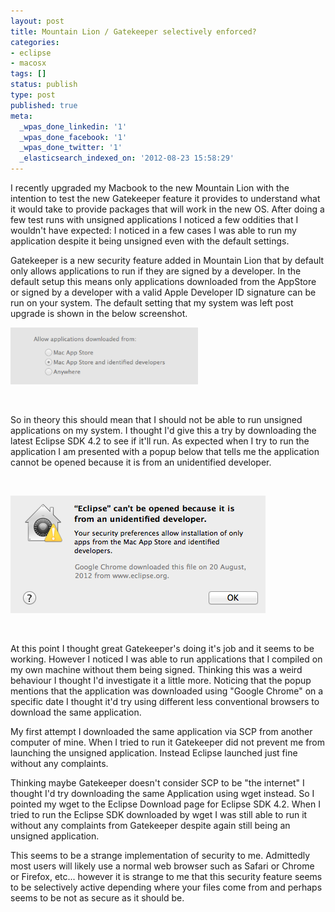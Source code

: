 ```yaml
---
layout: post
title: Mountain Lion / Gatekeeper selectively enforced?
categories:
- eclipse
- macosx
tags: []
status: publish
type: post
published: true
meta:
  _wpas_done_linkedin: '1'
  _wpas_done_facebook: '1'
  _wpas_done_twitter: '1'
  _elasticsearch_indexed_on: '2012-08-23 15:58:29'
---
```

I recently upgraded my Macbook to the new Mountain Lion with the intention to test the new Gatekeeper feature it provides to understand what it would take to provide packages that will work in the new OS. After doing a few test runs with unsigned applications I noticed a few oddities that I wouldn't have expected: I noticed in a few cases I was able to run my application despite it being unsigned even with the default settings.

Gatekeeper is a new security feature added in Mountain Lion that by default only allows applications to run if they are signed by a developer. In the default setup this means only applications downloaded from the AppStore or signed by a developer with a valid Apple Developer ID signature can be run on your system. The default setting that my system was left post upgrade is shown in the below screenshot.

<a href="/assets/blog/2012-08/screen-shot-2012-08-23-at-11-26-47-am.png"><img class="alignnone size-medium wp-image-51" title="Gatekeeper" src="/assets/blog/2012-08/screen-shot-2012-08-23-at-11-26-47-am.png?w=300" alt="" width="300" height="91" /></a>

&nbsp;

So in theory this should mean that I should not be able to run unsigned applications on my system. I thought I'd give this a try by downloading the latest Eclipse SDK 4.2 to see if it'll run. As expected when I try to run the application I am presented with a popup below that tells me the application cannot be opened because it is from an unidentified developer.

&nbsp;

<a href="/assets/blog/2012-08/screen-shot-2012-08-23-at-11-38-34-am1.png"><img class="alignnone size-full wp-image-53" title="Unidentified" src="/assets/blog/2012-08/screen-shot-2012-08-23-at-11-38-34-am1.png" alt="" width="408" height="188" /></a>

&nbsp;

At this point I thought great Gatekeeper's doing it's job and it seems to be working. However I noticed I was able to run applications that I compiled on my own machine without them being signed. Thinking this was a weird behaviour I thought I'd investigate it a little more. Noticing that the popup mentions that the application was downloaded using "Google Chrome" on a specific date I thought it'd try using different less conventional browsers to download the same application.

My first attempt I downloaded the same application via SCP from another computer of mine. When I tried to run it Gatekeeper did not prevent me from launching the unsigned application. Instead Eclipse launched just fine without any complaints.

Thinking maybe Gatekeeper doesn't consider SCP to be "the internet" I thought I'd try downloading the same Application using wget instead. So I pointed my wget to the Eclipse Download page for Eclipse SDK 4.2. When I tried to run the Eclipse SDK downloaded by wget I was still able to run it without any complaints from Gatekeeper despite again still being an unsigned application.

This seems to be a strange implementation of security to me. Admittedly most users will likely use a normal web browser such as Safari or Chrome or Firefox, etc... however it is strange to me that this security feature seems to be selectively active depending where your files come from and perhaps seems to be not as secure as it should be.
